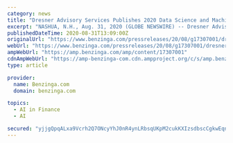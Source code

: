 ```yaml
---
category: news
title: "Dresner Advisory Services Publishes 2020 Data Science and Machine Learning Market Study"
excerpt: "NASHUA, N.H., Aug. 31, 2020 (GLOBE NEWSWIRE) -- Dresner Advisory Services today published the 2020 Data Science and Machine Learning Market Study, part of its Wisdom of Crowds® series of research."
publishedDateTime: 2020-08-31T13:09:00Z
originalUrl: "https://www.benzinga.com/pressreleases/20/08/g17307001/dresner-advisory-services-publishes-2020-data-science-and-machine-learning-market-study"
webUrl: "https://www.benzinga.com/pressreleases/20/08/g17307001/dresner-advisory-services-publishes-2020-data-science-and-machine-learning-market-study"
ampWebUrl: "https://amp.benzinga.com/amp/content/17307001"
cdnAmpWebUrl: "https://amp-benzinga-com.cdn.ampproject.org/c/s/amp.benzinga.com/amp/content/17307001"
type: article

provider:
  name: Benzinga.com
  domain: benzinga.com

topics:
  - AI in Finance
  - AI

secured: "yjjgQpqALxa9Vcrh2Q7ONcyYhJ0nR4ynLRbsqUKpM2cukKXIzsdbscCgkwEqnoMqmBUdohzB9McsK1jb0x1wjWtiZn4MjLo83m5e0LQcKPFzHbKYGnVJEt1G9UHTCJUlQLMkHgvzKjgVgCJGp2rwck/5rANmW5FR4J6LoKG4TBjns95c31tUW4kUURHOW4lqq6ai9mm88xSX+AiEHwvVhpbVLF0bYPqncb6CFR7VRajKDWlAz7rgDOKIPQkEgohkzrEPq5BbTUaWdTAskIDLjT9TewOeA1P6OlXIuZuFNmzRT0Yns8Esl8OwYcpI+1s/FWHSQ4dYJhtY3/paZjxGmAT76LUAYiJFJ13qEgHhvps=;/n1DINS682gNtOfd07TAbw=="
---
```


